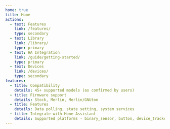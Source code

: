 ```yaml
---
home: true
title: Home
actions:
  - text: Features
    link: /features/
    type: secondary
  - text: Library
    link: /library/
    type: primary
  - text: HA Integration
    link: /guide/getting-started/
    type: primary
  - text: Devices
    link: /devices/
    type: secondary
features:
  - title: Compatibility
    details: 45+ supported models (as confirmed by users)
  - title: Firmware support
    details: Stock, Merlin, Merlin/GNUton
  - title: Features
    details: Data polling, state setting, system services
  - title: Integrate with Home Assistant
    details: Supported platforms - binary_sensor, button, device_tracker, light, sensor, switch, update. Supporting 8 languages
---
```

